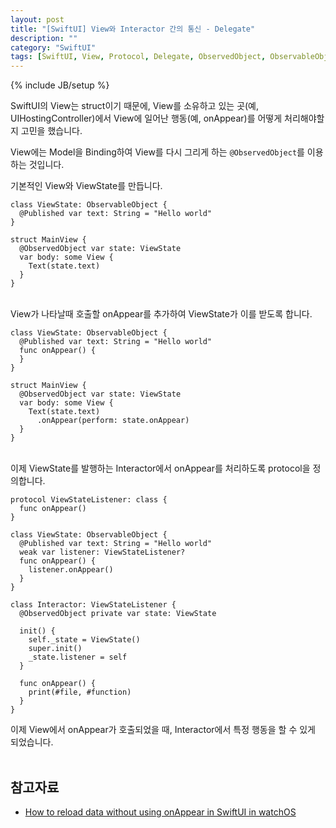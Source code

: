 ```yaml
---
layout: post
title: "[SwiftUI] View와 Interactor 간의 통신 - Delegate"
description: ""
category: "SwiftUI"
tags: [SwiftUI, View, Protocol, Delegate, ObservedObject, ObservableObject, Published]
---
```

{% include JB/setup %}

SwiftUI의 View는 struct이기 때문에, View를 소유하고 있는 곳(예, UIHostingController)에서 View에 일어난 행동(예, onAppear)를 어떻게 처리해야할지 고민을 했습니다.

View에는 Model을 Binding하여 View를 다시 그리게 하는 `@ObservedObject`를 이용하는 것입니다.

기본적인 View와 ViewState를 만듭니다.

```
class ViewState: ObservableObject {
  @Published var text: String = "Hello world"
}

struct MainView {
  @ObservedObject var state: ViewState
  var body: some View {
  	Text(state.text)
  }
}
```

<br/>View가 나타날때 호출할 onAppear를 추가하여 ViewState가 이를 받도록 합니다.

```
class ViewState: ObservableObject {
  @Published var text: String = "Hello world"
  func onAppear() {
  }
}

struct MainView {
  @ObservedObject var state: ViewState
  var body: some View {
  	Text(state.text)
  	  .onAppear(perform: state.onAppear)
  }
}
```

<br/>이제 ViewState를 발행하는 Interactor에서 onAppear를 처리하도록 protocol을 정의합니다.

```
protocol ViewStateListener: class {
  func onAppear()
}

class ViewState: ObservableObject {
  @Published var text: String = "Hello world"
  weak var listener: ViewStateListener?
  func onAppear() {
  	listener.onAppear()
  }
}

class Interactor: ViewStateListener {
  @ObservedObject private var state: ViewState

  init() {
    self._state = ViewState()
    super.init()
    _state.listener = self
  }

  func onAppear() {
  	print(#file, #function)
  }
}
```

이제 View에서 onAppear가 호출되었을 때, Interactor에서 특정 행동을 할 수 있게 되었습니다.<br/><br/>

## 참고자료

* [How to reload data without using onAppear in SwiftUI in watchOS](https://onmyway133.github.io/blog/How-to-reload-data-without-using-onAppear-in-SwiftUI-in-watchOS/)
